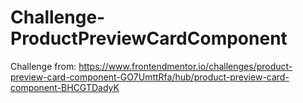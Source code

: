 # Challenge-ProductPreviewCardComponent
Challenge from: https://www.frontendmentor.io/challenges/product-preview-card-component-GO7UmttRfa/hub/product-preview-card-component-BHCGTDadyK
